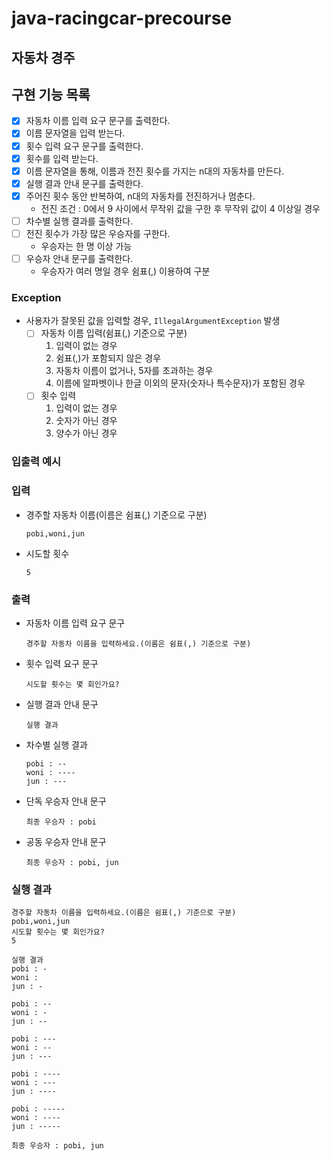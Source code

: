 # java-racingcar-precourse

## 자동차 경주

## 구현 기능 목록

- [x] 자동차 이름 입력 요구 문구를 출력한다.
- [x] 이름 문자열을 입력 받는다.
- [x] 횟수 입력 요구 문구를 출력한다.
- [x] 횟수를 입력 받는다.
- [x] 이름 문자열을 통해, 이름과 전진 횟수를 가지는 n대의 자동차를 만든다.
- [x] 실행 결과 안내 문구를 출력한다.
- [x] 주어진 횟수 동안 반복하여, n대의 자동차를 전진하거나 멈춘다.
    - 전진 조건 : 0에서 9 사이에서 무작위 값을 구한 후 무작위 값이 4 이상일 경우
- [ ] 차수별 실행 결과를 출력한다.
- [ ] 전진 횟수가 가장 많은 우승자를 구한다.
    - 우승자는 한 명 이상 가능
- [ ] 우승자 안내 문구를 출력한다.
    - 우승자가 여러 명일 경우 쉼표(,) 이용하여 구분

### Exception

- 사용자가 잘못된 값을 입력할 경우, `IllegalArgumentException` 발생
    - [ ] 자동차 이름 입력(쉼표(,) 기준으로 구분)
        1. 입력이 없는 경우
        2. 쉼표(,)가 포함되지 않은 경우
        3. 자동차 이름이 없거나, 5자를 초과하는 경우
        4. 이름에 알파벳이나 한글 이외의 문자(숫자나 특수문자)가 포함된 경우
    - [ ] 횟수 입력
        1. 입력이 없는 경우
        2. 숫자가 아닌 경우
        3. 양수가 아닌 경우

### 입출력 예시

### 입력

- 경주할 자동차 이름(이름은 쉼표(,) 기준으로 구분)
    ```
    pobi,woni,jun
    ```

- 시도할 횟수
    ```
    5
    ```

### 출력

- 자동차 이름 입력 요구 문구
    ```
    경주할 자동차 이름을 입력하세요.(이름은 쉼표(,) 기준으로 구분)
    ```

- 횟수 입력 요구 문구
    ```
    시도할 횟수는 몇 회인가요?
    ```

- 실행 결과 안내 문구
    ```
    실행 결과
    ```  

- 차수별 실행 결과
    ```
    pobi : --
    woni : ----
    jun : ---
    ```

- 단독 우승자 안내 문구
    ```
    최종 우승자 : pobi
    ```

- 공동 우승자 안내 문구
    ```
    최종 우승자 : pobi, jun
    ```

### 실행 결과

```
경주할 자동차 이름을 입력하세요.(이름은 쉼표(,) 기준으로 구분)
pobi,woni,jun
시도할 횟수는 몇 회인가요?
5

실행 결과
pobi : -
woni : 
jun : -

pobi : --
woni : -
jun : --

pobi : ---
woni : --
jun : ---

pobi : ----
woni : ---
jun : ----

pobi : -----
woni : ----
jun : -----

최종 우승자 : pobi, jun
```

